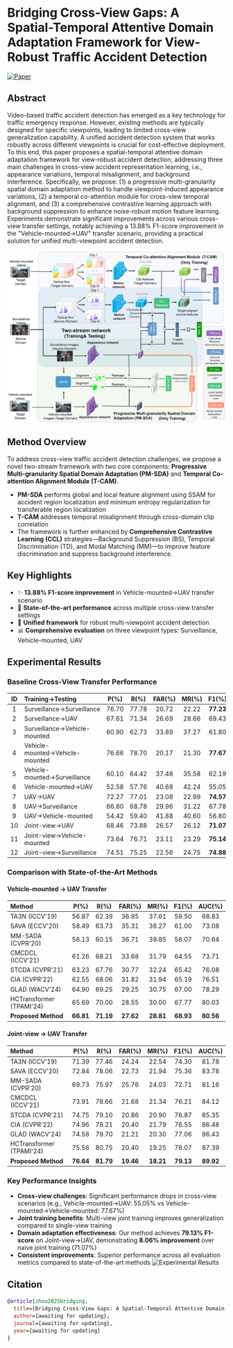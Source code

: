 # Bridging Cross-View Gaps: A Spatial-Temporal Attentive Domain Adaptation Framework for View-Robust Traffic Accident Detection

[![Paper](https://img.shields.io/badge/Paper-IEEE%20TII-blue)]()

## Abstract

Video-based traffic accident detection has emerged as a key technology for traffic emergency response. However, existing methods are typically designed for specific viewpoints, leading to limited cross-view generalization capability. A unified accident detection system that works robustly across different viewpoints is crucial for cost-effective deployment. To this end, this paper proposes a spatial-temporal attentive domain adaptation framework for view-robust accident detection, addressing three main challenges in cross-view accident representation learning, i.e., appearance variations, temporal misalignment, and background interference. Specifically, we propose: (1) a progressive multi-granularity spatial domain adaptation method to handle viewpoint-induced appearance variations, (2) a temporal co-attention module for cross-view temporal alignment, and (3) a comprehensive contrastive learning approach with background suppression to enhance noise-robust motion feature learning. Experiments demonstrate significant improvements across various cross-view transfer settings, notably achieving a 13.88% F1-score improvement in the "Vehicle-mounted→UAV" transfer scenario, providing a practical solution for unified multi-viewpoint accident detection.

![Framework Overview](1.png)

## Method Overview

To address cross-view traffic accident detection challenges, we propose a novel two-stream framework with two core components: **Progressive Multi-granularity Spatial Domain Adaptation (PM-SDA)** and **Temporal Co-attention Alignment Module (T-CAM)**. 

- **PM-SDA** performs global and local feature alignment using SSAM for accident region localization and minimum entropy regularization for transferable region localization
- **T-CAM** addresses temporal misalignment through cross-domain clip correlation
- The framework is further enhanced by **Comprehensive Contrastive Learning (CCL)** strategies—Background Suppression (BS), Temporal Discrimination (TD), and Modal Matching (MM)—to improve feature discrimination and suppress background interference.

## Key Highlights

- ✨ **13.88% F1-score improvement** in Vehicle-mounted→UAV transfer scenario
- 🚀 **State-of-the-art performance** across multiple cross-view transfer settings
- 🎯 **Unified framework** for robust multi-viewpoint accident detection
- 📊 **Comprehensive evaluation** on three viewpoint types: Surveillance, Vehicle-mounted, UAV

## Experimental Results

### Baseline Cross-View Transfer Performance

| ID | Training→Testing | P(%) | R(%) | FAR(%) | MR(%) | F1(%) |
|:--:|:-----------------|:----:|:----:|:------:|:-----:|:-----:|
| 1  | Surveillance→Surveillance | 76.70 | 77.78 | 20.72 | 22.22 | **77.23** |
| 2  | Surveillance→UAV | 67.61 | 71.34 | 26.69 | 28.66 | 69.43 |
| 3  | Surveillance→Vehicle-mounted | 60.90 | 62.73 | 33.89 | 37.27 | 61.80 |
| 4  | Vehicle-mounted→Vehicle-mounted | 76.66 | 78.70 | 20.17 | 21.30 | **77.67** |
| 5  | Vehicle-mounted→Surveillance | 60.10 | 64.42 | 37.48 | 35.58 | 62.19 |
| 6  | Vehicle-mounted→UAV | 52.58 | 57.76 | 40.68 | 42.24 | 55.05 |
| 7  | UAV→UAV | 72.27 | 77.01 | 23.08 | 22.99 | **74.57** |
| 8  | UAV→Surveillance | 66.80 | 68.78 | 29.96 | 31.22 | 67.78 |
| 9  | UAV→Vehicle-mounted | 54.42 | 59.40 | 41.88 | 40.60 | 56.80 |
| 10 | Joint-view→UAV | 68.46 | 73.88 | 26.57 | 26.12 | **71.07** |
| 11 | Joint-view→Vehicle-mounted | 73.64 | 76.71 | 23.11 | 23.29 | **75.14** |
| 12 | Joint-view→Surveillance | 74.51 | 75.25 | 22.56 | 24.75 | **74.88** |

### Comparison with State-of-the-Art Methods

#### Vehicle-mounted → UAV Transfer

| Method | P(%) | R(%) | FAR(%) | MR(%) | F1(%) | AUC(%) |
|:-------|:----:|:----:|:------:|:-----:|:-----:|:------:|
| TA3N (ICCV'19) | 56.87 | 62.39 | 36.95 | 37.61 | 59.50 | 68.83 |
| SAVA (ECCV'20) | 58.49 | 63.73 | 35.31 | 36.27 | 61.00 | 73.08 |
| MM-SADA (CVPR'20) | 56.13 | 60.15 | 36.71 | 39.85 | 58.07 | 70.64 |
| CMCDCL (ICCV'21) | 61.26 | 68.21 | 33.68 | 31.79 | 64.55 | 73.71 |
| STCDA (CVPR'21) | 63.23 | 67.76 | 30.77 | 32.24 | 65.42 | 76.08 |
| CIA (CVPR'22) | 62.55 | 68.06 | 31.82 | 31.94 | 65.19 | 76.51 |
| GLAD (WACV'24) | 64.90 | 69.25 | 29.25 | 30.75 | 67.00 | 78.29 |
| HCTransformer (TPAMI'24) | 65.69 | 70.00 | 28.55 | 30.00 | 67.77 | 80.03 |
| **Proposed Method** | **66.81** | **71.19** | **27.62** | **28.81** | **68.93** | **80.56** |

#### Joint-view → UAV Transfer

| Method | P(%) | R(%) | FAR(%) | MR(%) | F1(%) | AUC(%) |
|:-------|:----:|:----:|:------:|:-----:|:-----:|:------:|
| TA3N (ICCV'19) | 71.39 | 77.46 | 24.24 | 22.54 | 74.30 | 81.78 |
| SAVA (ECCV'20) | 72.84 | 78.06 | 22.73 | 21.94 | 75.36 | 83.78 |
| MM-SADA (CVPR'20) | 69.73 | 75.97 | 25.76 | 24.03 | 72.71 | 81.16 |
| CMCDCL (ICCV'21) | 73.91 | 78.66 | 21.68 | 21.34 | 76.21 | 84.12 |
| STCDA (CVPR'21) | 74.75 | 79.10 | 20.86 | 20.90 | 76.87 | 85.35 |
| CIA (CVPR'22) | 74.96 | 78.21 | 20.40 | 21.79 | 76.55 | 86.48 |
| GLAD (WACV'24) | 74.58 | 79.70 | 21.21 | 20.30 | 77.06 | 86.43 |
| HCTransformer (TPAMI'24) | 75.56 | 80.75 | 20.40 | 19.25 | 78.07 | 87.39 |
| **Proposed Method** | **76.64** | **81.79** | **19.46** | **18.21** | **79.13** | **89.92** |

### Key Performance Insights

- **Cross-view challenges**: Significant performance drops in cross-view scenarios (e.g., Vehicle-mounted→UAV: 55.05% vs Vehicle-mounted→Vehicle-mounted: 77.67%)
- **Joint training benefits**: Multi-view joint training improves generalization compared to single-view training  
- **Domain adaptation effectiveness**: Our method achieves **79.13% F1-score** on Joint-view→UAV, demonstrating **8.06% improvement** over naive joint training (71.07%)
- **Consistent improvements**: Superior performance across all evaluation metrics compared to state-of-the-art methods
![Experimental Results](2.png)
## Citation

```bibtex  
@article{zhou2025bridging,  
  title={Bridging Cross-View Gaps: A Spatial-Temporal Attentive Domain Adaptation Framework for View-Robust Traffic Accident Detection},  
  author={awaiting for updating},  
  journal={awaiting for updating},  
  year={awaiting for updating}  
}  
